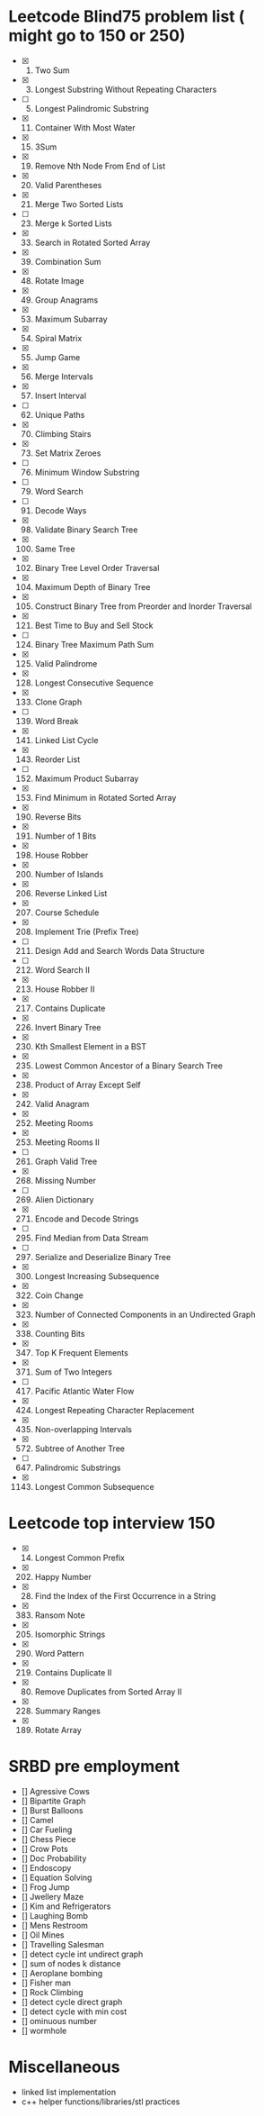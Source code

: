 # Leetcode Blind75 problem list ( might go to 150 or 250)

- [x] 1. Two Sum
- [x] 3. Longest Substring Without Repeating Characters
- [ ] 5. Longest Palindromic Substring
- [x] 11. Container With Most Water
- [x] 15. 3Sum
- [x] 19. Remove Nth Node From End of List
- [x] 20. Valid Parentheses
- [x] 21. Merge Two Sorted Lists
- [ ] 23. Merge k Sorted Lists
- [x] 33. Search in Rotated Sorted Array
- [x] 39. Combination Sum
- [x] 48. Rotate Image
- [x] 49. Group Anagrams
- [x] 53. Maximum Subarray
- [x] 54. Spiral Matrix
- [x] 55. Jump Game
- [x] 56. Merge Intervals
- [x] 57. Insert Interval
- [ ] 62. Unique Paths
- [x] 70. Climbing Stairs
- [x] 73. Set Matrix Zeroes
- [ ] 76. Minimum Window Substring
- [ ] 79. Word Search
- [ ] 91. Decode Ways
- [x] 98. Validate Binary Search Tree
- [x] 100. Same Tree
- [x] 102. Binary Tree Level Order Traversal
- [x] 104. Maximum Depth of Binary Tree
- [x] 105. Construct Binary Tree from Preorder and Inorder Traversal
- [x] 121. Best Time to Buy and Sell Stock
- [ ] 124. Binary Tree Maximum Path Sum
- [x] 125. Valid Palindrome
- [x] 128. Longest Consecutive Sequence
- [x] 133. Clone Graph
- [ ] 139. Word Break
- [x] 141. Linked List Cycle
- [x] 143. Reorder List
- [ ] 152. Maximum Product Subarray
- [x] 153. Find Minimum in Rotated Sorted Array
- [x] 190. Reverse Bits
- [x] 191. Number of 1 Bits
- [x] 198. House Robber
- [x] 200. Number of Islands
- [x] 206. Reverse Linked List
- [x] 207. Course Schedule
- [x] 208. Implement Trie (Prefix Tree)
- [ ] 211. Design Add and Search Words Data Structure
- [ ] 212. Word Search II
- [x] 213. House Robber II
- [x] 217. Contains Duplicate
- [x] 226. Invert Binary Tree
- [x] 230. Kth Smallest Element in a BST
- [x] 235. Lowest Common Ancestor of a Binary Search Tree
- [x] 238. Product of Array Except Self
- [x] 242. Valid Anagram
- [x] 252. Meeting Rooms
- [x] 253. Meeting Rooms II
- [ ] 261. Graph Valid Tree
- [x] 268. Missing Number
- [ ] 269. Alien Dictionary
- [x] 271. Encode and Decode Strings
- [ ] 295. Find Median from Data Stream
- [ ] 297. Serialize and Deserialize Binary Tree
- [x] 300. Longest Increasing Subsequence
- [x] 322. Coin Change
- [x] 323. Number of Connected Components in an Undirected Graph
- [x] 338. Counting Bits
- [x] 347. Top K Frequent Elements
- [x] 371. Sum of Two Integers
- [ ] 417. Pacific Atlantic Water Flow
- [x] 424. Longest Repeating Character Replacement
- [x] 435. Non-overlapping Intervals
- [x] 572. Subtree of Another Tree
- [ ] 647. Palindromic Substrings
- [x] 1143. Longest Common Subsequence

# Leetcode top interview 150
- [x] 14. Longest Common Prefix
- [x] 202. Happy Number
- [x] 28. Find the Index of the First Occurrence in a String
- [x] 383. Ransom Note
- [x] 205. Isomorphic Strings
- [x] 290. Word Pattern
- [x] 219. Contains Duplicate II
- [x] 80. Remove Duplicates from Sorted Array II
- [x] 228. Summary Ranges  
- [x] 189. Rotate Array
  
# SRBD pre employment
- [] Agressive Cows
- [] Bipartite Graph
- [] Burst Balloons
- [] Camel
- [] Car Fueling
- [] Chess Piece
- [] Crow Pots
- [] Doc Probability
- [] Endoscopy
- [] Equation Solving
- [] Frog Jump
- [] Jwellery Maze
- [] Kim and Refrigerators
- [] Laughing Bomb
- [] Mens Restroom
- [] Oil Mines
- [] Travelling Salesman
- [] detect cycle int undirect graph
- [] sum of nodes k distance
- [] Aeroplane bombing
- [] Fisher man
- [] Rock Climbing
- [] detect cycle direct graph
- [] detect cycle with min cost
- [] ominuous number
- [] wormhole


# Miscellaneous

- linked list implementation
- c++ helper functions/libraries/stl practices